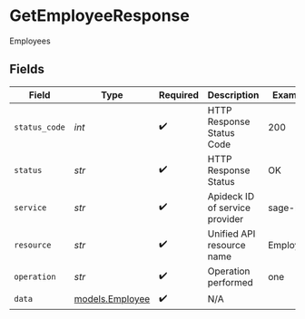 # GetEmployeeResponse

Employees


## Fields

| Field                                    | Type                                     | Required                                 | Description                              | Example                                  |
| ---------------------------------------- | ---------------------------------------- | ---------------------------------------- | ---------------------------------------- | ---------------------------------------- |
| `status_code`                            | *int*                                    | :heavy_check_mark:                       | HTTP Response Status Code                | 200                                      |
| `status`                                 | *str*                                    | :heavy_check_mark:                       | HTTP Response Status                     | OK                                       |
| `service`                                | *str*                                    | :heavy_check_mark:                       | Apideck ID of service provider           | sage-hr                                  |
| `resource`                               | *str*                                    | :heavy_check_mark:                       | Unified API resource name                | Employees                                |
| `operation`                              | *str*                                    | :heavy_check_mark:                       | Operation performed                      | one                                      |
| `data`                                   | [models.Employee](../models/employee.md) | :heavy_check_mark:                       | N/A                                      |                                          |